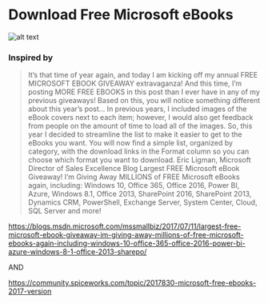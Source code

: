 # Download Free Microsoft eBooks
![alt text](https://i.imgur.com/Se4xn0x.png)

### Inspired by
> It’s that time of year again, and today I am kicking off my annual FREE MICROSOFT EBOOK GIVEAWAY extravaganza! And this time, I’m posting MORE FREE EBOOKS in this post than I ever have in any of my previous giveaways! Based on this, you will notice something different about this year’s post… In previous years, I included images of the eBook covers next to each item; however, I would also get feedback from people on the amount of time to load all of the images. So, this year I decided to streamline the list to make it easier to get to the eBooks you want. You will now find a simple list, organized by category, with the download links in the Format column so you can choose which format you want to download. 
>Eric Ligman, Microsoft Director of Sales Excellence Blog
>Largest FREE Microsoft eBook Giveaway! I’m Giving Away MILLIONS of FREE Microsoft eBooks again, including: Windows 10, Office 365, Office 2016, Power BI, Azure, Windows 8.1, Office 2013, SharePoint 2016, SharePoint 2013, Dynamics CRM, PowerShell, Exchange Server, System Center, Cloud, SQL Server and more! 

https://blogs.msdn.microsoft.com/mssmallbiz/2017/07/11/largest-free-microsoft-ebook-giveaway-im-giving-away-millions-of-free-microsoft-ebooks-again-including-windows-10-office-365-office-2016-power-bi-azure-windows-8-1-office-2013-sharepo/

AND

https://community.spiceworks.com/topic/2017830-microsoft-free-ebooks-2017-version
